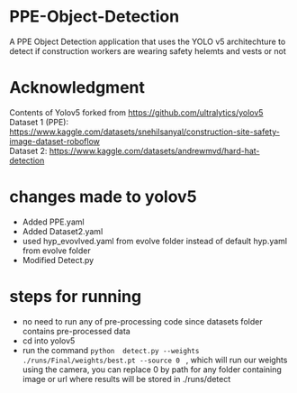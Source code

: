 # PPE-Object-Detection
A PPE Object Detection application that uses the YOLO v5 architechture to detect if construction workers are wearing safety helemts and vests or not

# **Acknowledgment**
Contents of Yolov5 forked from https://github.com/ultralytics/yolov5 \
Dataset 1 (PPE): https://www.kaggle.com/datasets/snehilsanyal/construction-site-safety-image-dataset-roboflow \
Dataset 2: https://www.kaggle.com/datasets/andrewmvd/hard-hat-detection

# changes made to yolov5
- Added PPE.yaml
- Added Dataset2.yaml
- used hyp_evovlved.yaml from evolve folder instead of default hyp.yaml from evolve folder
- Modified Detect.py

# steps for running
- no need to run any of pre-processing code since datasets folder contains pre-processed data
- cd into yolov5
- run the command `python  detect.py --weights ./runs/Final/weights/best.pt --source 0 ` , which will run our weights using the camera, you can replace 0 by path for any folder containing image or url where results will be stored in ./runs/detect
